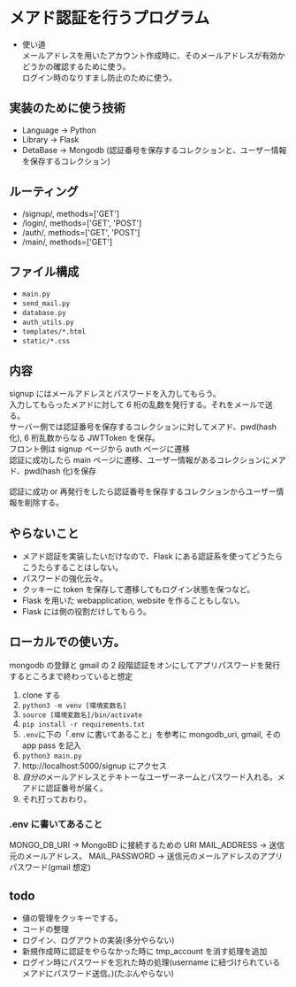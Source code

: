 # メアド認証を行うプログラム

- 使い道 \
  メールアドレスを用いたアカウント作成時に、そのメールアドレスが有効かどうかの確認するために使う。\
  ログイン時のなりすまし防止のために使う。

## 実装のために使う技術

- Language -> Python
- Library -> Flask
- DetaBase -> Mongodb (認証番号を保存するコレクションと、ユーザー情報を保存するコレクション)

## ルーティング

- /signup/, methods=['GET']
- /login/, methods=['GET', 'POST']
- /auth/, methods=['GET', 'POST']
- /main/, methods=['GET']

## ファイル構成

- `main.py`
- `send_mail.py`
- `database.py`
- `auth_utils.py`
- `templates/*.html`
- `static/*.css`

## 内容

signup にはメールアドレスとパスワードを入力してもらう。 \
入力してもらったメアドに対して 6 桁の乱数を発行する。それをメールで送る。\
サーバー側では認証番号を保存するコレクションに対してメアド、pwd(hash 化), 6 桁乱数からなる JWTToken を保存。\
フロント側は signup ページから auth ページに遷移 \
認証に成功したら main ページに遷移、ユーザー情報があるコレクションにメアド、pwd(hash 化)を保存 \
\
認証に成功 or 再発行をしたら認証番号を保存するコレクションからユーザー情報を削除する。

## やらないこと

- メアド認証を実装したいだけなので、Flask にある認証系を使ってどうたらこうたらすることはしない。
- パスワードの強化云々。
- クッキーに token を保存して遷移してもログイン状態を保つなど。
- Flask を用いた webapplication, website を作ることもしない。
- Flask には側の役割だけしてもらう。

## ローカルでの使い方。

mongodb の登録と gmail の 2 段階認証をオンにしてアプリパスワードを発行するところまで終わっていると想定

1. clone する
2. `python3 -m venv [環境変数名]`
3. `source [環境変数名]/bin/activate`
4. `pip install -r requirements.txt`
5. `.env`に下の「.env に書いてあること」を参考に mongodb_uri, gmail, その app pass を記入
6. `python3 main.py`
7. http://localhost:5000/signup にアクセス
8. *自分の*メールアドレスとテキトーなユーザーネームとパスワード入れる。メアドに認証番号が届く。
9. それ打っておわり。

### .env に書いてあること

MONGO_DB_URI -> MongoBD に接続するための URI
MAIL_ADDRESS -> 送信元のメールアドレス。
MAIL_PASSWORD -> 送信元のメールアドレスのアプリパスワード(gmail 想定)

## todo

- 値の管理をクッキーでする。
- コードの整理
- ログイン、ログアウトの実装(多分やらない)
- 新規作成時に認証をやらなかった時に tmp_account を消す処理を追加
- ログイン時にパスワードを忘れた時の処理(username に紐づけられているメアドにパスワード送信。)(たぶんやらない)
